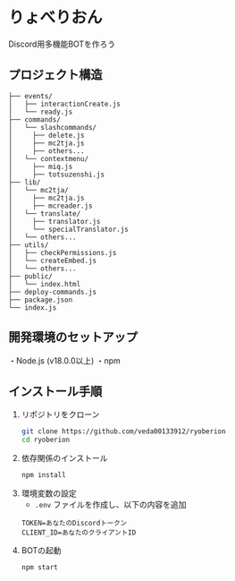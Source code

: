 # りょべりおん

Discord用多機能BOTを作ろう

## プロジェクト構造

```
├── events/
│   ├── interactionCreate.js
│   └── ready.js
├── commands/
│   └── slashcommands/
│     ├── delete.js
│     ├── mc2tja.js
│     ├── others...
│   └── contextmenu/
│     ├── miq.js
│     ├── totsuzenshi.js
├── lib/
│   └── mc2tja/
│     ├── mc2tja.js
│     ├── mcreader.js
│   └── translate/
│     ├── translator.js
│     └── specialTranslator.js
│   └── others...
├── utils/
│   ├── checkPermissions.js
│   └── createEmbed.js
│   └── others...
├── public/
│   └── index.html
├── deploy-commands.js
├── package.json
└── index.js
```

## 開発環境のセットアップ

・Node.js (v18.0.0以上)
・npm

## インストール手順

1. リポジトリをクローン
   ```bash
   git clone https://github.com/veda00133912/ryoberion
   cd ryoberion
   ```
2. 依存関係のインストール
   ```bash
   npm install
   ```
3. 環境変数の設定
   - `.env` ファイルを作成し、以下の内容を追加
   ```env
   TOKEN=あなたのDiscordトークン
   CLIENT_ID=あなたのクライアントID
   ```
4. BOTの起動
   ```bash
   npm start
   ```
